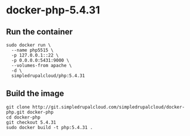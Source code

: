 docker-php-5.4.31
=================

Run the container
-----------------

    sudo docker run \
      --name php5515 \
      -p 127.0.0.1::22 \
      -p 0.0.0.0:5431:9000 \
      --volumes-from apache \
      -d \
      simpledrupalcloud/php:5.4.31

Build the image
---------------

    git clone http://git.simpledrupalcloud.com/simpledrupalcloud/docker-php.git docker-php
    cd docker-php
    git checkout 5.4.31
    sudo docker build -t php:5.4.31 .